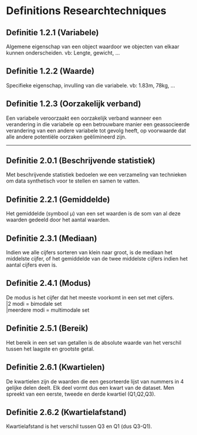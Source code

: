 # Definitions Researchtechniques

## Definitie 1.2.1 (Variabele)
Algemene eigenschap van een object waardoor we objecten van elkaar kunnen onderscheiden. vb: Lengte, gewicht, ...

## Definitie 1.2.2 (Waarde)
Specifieke eigenschap, invulling van die variabele. vb: 1.83m, 78kg, ...

## Definitie 1.2.3 (Oorzakelijk verband)
Een variabele veroorzaakt een oorzakelijk verband wanneer een verandering in die variabele op een betrouwbare manier een geassocieerde verandering van een andere variabele tot gevolg heeft, op voorwaarde dat alle andere potentiële oorzaken geëlimineerd zijn.

--------------------

## Definitie 2.0.1 (Beschrijvende statistiek)
Met beschrijvende statistiek bedoelen we een verzameling van technieken om data synthetisch voor te stellen en samen te vatten.

## Definitie 2.2.1 (Gemiddelde)
Het gemiddelde (symbool µ) van een set waarden is de som van al deze waarden gedeeld door het aantal waarden. 

## Definitie 2.3.1 (Mediaan)
Indien we alle cijfers sorteren van klein naar groot, is de mediaan het middelste cijfer, of het gemiddelde van de twee middelste cijfers indien het aantal cijfers even is.

## Definitie 2.4.1 (Modus)
De modus is het cijfer dat het meeste voorkomt in een set met cijfers.  
|2 modi = bimodale set  
|meerdere modi = multimodale set  

## Definitie 2.5.1 (Bereik)
Het bereik in een set van getallen is de absolute waarde van het verschil tussen het laagste en grootste getal.

## Definitie 2.6.1 (Kwartielen)
De kwartielen zijn de waarden die een gesorteerde lijst van nummers in 4 gelijke delen deelt. Elk deel vormt dus een kwart van de dataset. Men spreekt van een eerste, tweede en derde kwartiel (Q1,Q2,Q3).

## Definitie 2.6.2 (Kwartielafstand)
Kwartielafstand is het verschil tussen Q3 en Q1 (dus Q3-Q1).


